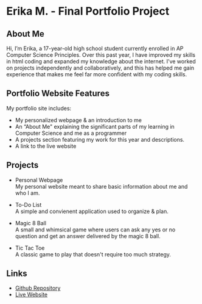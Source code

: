 # Erika M. - Final Portfolio Project
## About Me
Hi, I’m Erika, a 17-year-old high school student currently enrolled in AP Computer Science Principles. Over this past year, I have improved my skills in html coding and expanded my knowledge about the internet. I've worked on projects independently and collaboratively, and this has helped me gain experience that makes me feel far more confident with my coding skills.

## Portfolio Website Features
My portfolio site includes:

- My personalized webpage & an introduction to me
- An “About Me" explaining the significant parts of my learning in Computer Science and me as a programmer
- A projects section featuring my work for this year and descriptions. 
- A link to the live website

## Projects

- Personal Webpage  
  My personal website meant to share basic information about me and who I am.

- To-Do List  
  A simple and convienent application used to organize & plan. 

- Magic 8 Ball  
  A small and whimsical game where users can ask any yes or no question and get an answer delivered by the magic 8 ball.

- Tic Tac Toe  
  A classic game to play that doesn't require too much strategy. 

## Links
- [Github Repository](https://github.com/starrika/Final-Project)
- [Live Website](https://starrika.github.io/Final-Project/) 

